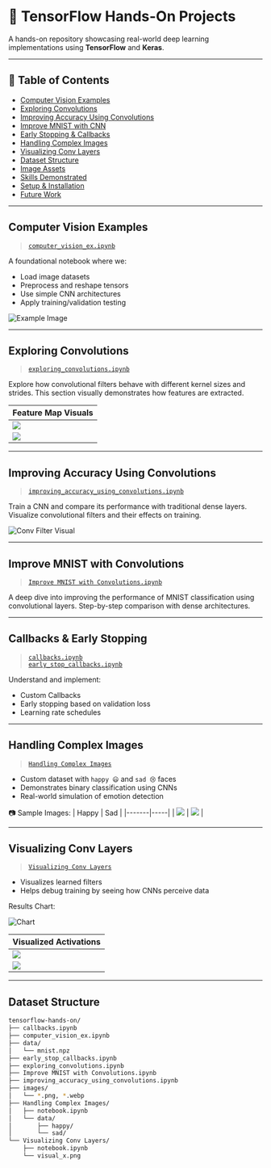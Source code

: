 # 🧠 TensorFlow Hands-On Projects

A hands-on repository showcasing real-world deep learning implementations using **TensorFlow** and **Keras**.

---

## 🔗 Table of Contents

- [Computer Vision Examples](#computer-vision-examples)
- [Exploring Convolutions](#exploring-convolutions)
- [Improving Accuracy Using Convolutions](#improving-accuracy-using-convolutions)
- [Improve MNIST with CNN](#improve-mnist-with-cnn)
- [Early Stopping & Callbacks](#early-stopping--callbacks)
- [Handling Complex Images](#handling-complex-images)
- [Visualizing Conv Layers](#visualizing-conv-layers)
- [Dataset Structure](#dataset-structure)
- [Image Assets](#image-assets)
- [Skills Demonstrated](#skills-demonstrated)
- [Setup & Installation](#setup--installation)
- [Future Work](#future-work)


---

## Computer Vision Examples

> [`computer_vision_ex.ipynb`](./computer_vision_ex.ipynb)

A foundational notebook where we:
- Load image datasets
- Preprocess and reshape tensors
- Use simple CNN architectures
- Apply training/validation testing

![Example Image](./images/horse.webp)

---

## Exploring Convolutions

> [`exploring_convolutions.ipynb`](./exploring_convolutions.ipynb)

Explore how convolutional filters behave with different kernel sizes and strides. This section visually demonstrates how features are extracted.

| Feature Map Visuals |
|---------------------|
| ![](./images/exploring_convolutions_01.png) |
| ![](./images/exploring_convolutions_03.png) |

---

## Improving Accuracy Using Convolutions

> [`improving_accuracy_using_convolutions.ipynb`](./improving_accuracy_using_convolutions.ipynb)

Train a CNN and compare its performance with traditional dense layers. Visualize convolutional filters and their effects on training.

![Conv Filter Visual](./images/improving_accuracy_using_convolutions_01_conv_visual.png)

---

## Improve MNIST with Convolutions

> [`Improve MNIST with Convolutions.ipynb`](./Improve%20MNIST%20with%20Convolutions.ipynb)

A deep dive into improving the performance of MNIST classification using convolutional layers. Step-by-step comparison with dense architectures.

---

## Callbacks & Early Stopping

> [`callbacks.ipynb`](./callbacks.ipynb)  
> [`early_stop_callbacks.ipynb`](./early_stop_callbacks.ipynb)

Understand and implement:
- Custom Callbacks
- Early stopping based on validation loss
- Learning rate schedules

---

## Handling Complex Images

> [`Handling Complex Images`](./Handling%20Complex%20Images/)

- Custom dataset with `happy 😃` and `sad 😢` faces
- Demonstrates binary classification using CNNs
- Real-world simulation of emotion detection


📷 Sample Images:
| Happy | Sad |
|-------|-----|
| ![](./Handling%20Complex%20Images/data/happy/happy1-00.png) | ![](./Handling%20Complex%20Images/data/sad/sad1-00.png) |

---

## Visualizing Conv Layers

> [`Visualizing Conv Layers`](./Visualizing%20Conv%20Layers/)

- Visualizes learned filters
- Helps debug training by seeing how CNNs perceive data

Results Chart:

![Chart](./Visualizing%20Conv%20Layers/results%20chart.png)

| Visualized Activations |
|------------------------|
| ![](./Visualizing%20Conv%20Layers/visual_1.png) |
| ![](./Visualizing%20Conv%20Layers/visual_2.png) |

---

## Dataset Structure

```bash
tensorflow-hands-on/
├── callbacks.ipynb
├── computer_vision_ex.ipynb
├── data/
│   └── mnist.npz
├── early_stop_callbacks.ipynb
├── exploring_convolutions.ipynb
├── Improve MNIST with Convolutions.ipynb
├── improving_accuracy_using_convolutions.ipynb
├── images/
│   └── *.png, *.webp
├── Handling Complex Images/
│   ├── notebook.ipynb
│   └── data/
│       ├── happy/
│       └── sad/
└── Visualizing Conv Layers/
    ├── notebook.ipynb
    └── visual_x.png
```

